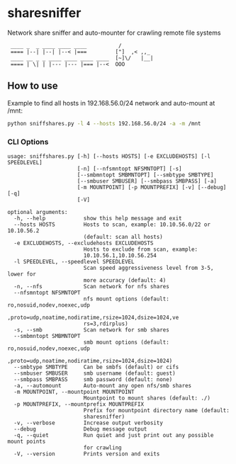 # sharesniffer
Network share sniffer and auto-mounter for crawling remote file systems

     ____ _  _ ____ ____ ____          /
     ==== |--| |--| |--< |===         ["]  ,< ,,_      
     ____ __ _ _ ____ ____ ____ ____  [~]\/   |__|      
     ==== | \| | |--- |--- |=== |--<  OOO


## How to use

Example to find all hosts in 192.168.56.0/24 network and auto-mount at /mnt:

```sh
python sniffshares.py -l 4 --hosts 192.168.56.0/24 -a -m /mnt
```

### CLI Options

```
usage: sniffshares.py [-h] [--hosts HOSTS] [-e EXCLUDEHOSTS] [-l SPEEDLEVEL]
                      [-n] [--nfsmntopt NFSMNTOPT] [-s]
                      [--smbmntopt SMBMNTOPT] [--smbtype SMBTYPE]
                      [--smbuser SMBUSER] [--smbpass SMBPASS] [-a]
                      [-m MOUNTPOINT] [-p MOUNTPREFIX] [-v] [--debug] [-q]
                      [-V]

optional arguments:
  -h, --help            show this help message and exit
  --hosts HOSTS         Hosts to scan, example: 10.10.56.0/22 or 10.10.56.2
                        (default: scan all hosts)
  -e EXCLUDEHOSTS, --excludehosts EXCLUDEHOSTS
                        Hosts to exclude from scan, example:
                        10.10.56.1,10.10.56.254
  -l SPEEDLEVEL, --speedlevel SPEEDLEVEL
                        Scan speed aggressiveness level from 3-5, lower for
                        more accuracy (default: 4)
  -n, --nfs             Scan network for nfs shares
  --nfsmntopt NFSMNTOPT
                        nfs mount options (default: ro,nosuid,nodev,noexec,udp
                        ,proto=udp,noatime,nodiratime,rsize=1024,dsize=1024,ve
                        rs=3,rdirplus)
  -s, --smb             Scan network for smb shares
  --smbmntopt SMBMNTOPT
                        smb mount options (default: ro,nosuid,nodev,noexec,udp
                        ,proto=udp,noatime,nodiratime,rsize=1024,dsize=1024)
  --smbtype SMBTYPE     Can be smbfs (default) or cifs
  --smbuser SMBUSER     smb username (default: guest)
  --smbpass SMBPASS     smb password (default: none)
  -a, --automount       Auto-mount any open nfs/smb shares
  -m MOUNTPOINT, --mountpoint MOUNTPOINT
                        Mountpoint to mount shares (default: ./)
  -p MOUNTPREFIX, --mountprefix MOUNTPREFIX
                        Prefix for mountpoint directory name (default:
                        sharesniffer)
  -v, --verbose         Increase output verbosity
  --debug               Debug message output
  -q, --quiet           Run quiet and just print out any possible mount points
                        for crawling
  -V, --version         Prints version and exits
  ```
